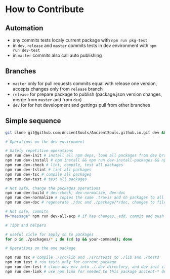 # How to Contribute

## Automation

- any commits tests localy current package with `npm run pkg-test`
- in `dev`, `release` and `master` commits tests in dev environment with `npm run dev-test`
- in `master` commits also call auto publishing

## Branches

- `master` only for pull requests commits equal with release one version, accepts changes only from `release` branch
- `release` for prepare package to publish (package.json version changes, merge from `master` and from `dev`)
- `dev` for for hot development and gettings pull from other branches

## Simple sequence

```sh
git clone git@github.com:AncientSouls/AncientSouls.github.io.git dev && cd dev

# Operations on the dev environment

# Safely repetitive operations
npm run dev-init # install all npm deps, load all packages from dev branch, compile, lint and test all packages
npm run dev-install # npm install && npm run dev-install-packages && npm run dev-set-links && npm run dev-use-links (install all deps for all packages, link all ancient packages together)
npm run dev-check # lint, compile, test all packages
npm run dev-tslint # lint all packages
npm run dev-tsc # compile all packages
npm run dev-test # test all packages

# Not safe, change the packages operations
npm run dev-build # dev-check, dev-normalize, dev-doc
npm run dev-normalize # copies the same .travis and sh packages to all packages
npm run dev-doc # regenerate ./doc and ./package/*/doc, changes to file names are inevitable

# Not safe, commits
M="message" npm run dev-all-acp # if has changes, add, commit and push all with message into all repositories includes root dev repository (without doc submodule in root)

# Tips and helpers

# useful cicle for apply sh to packages
for p in ./packages/* ; do (cd $p && your-command); done

# Operations on the one package

npm run tsc # compile ./src/lib and ./src/tests to ./lib and ./tests
npm run test # run tests only for current package
npm run dev-test # clone dev env into ./.dev directory, and dev-init it but relink current package for use it for other packages (dev env clone all packages last dev branch versions for test)
npm run dev-link # use npm link for needed to this package ancient-* dependencies
```